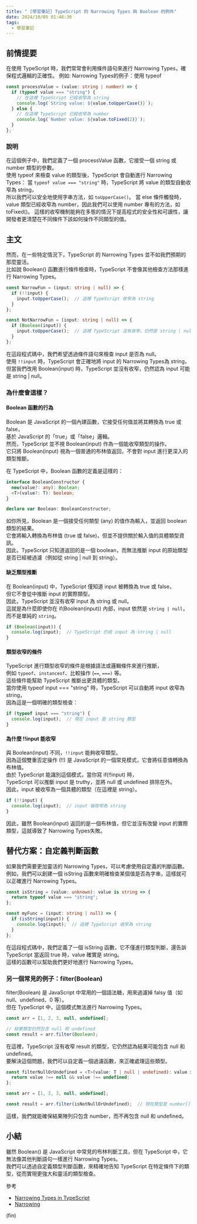 ```yaml
---
title: " [學習筆記] TypeScript 的 Narrowing Types 與 Boolean 的例外"
date: 2024/10/05 01:48:30
tags:
  - 學習筆記
---
```



## 前情提要

在使用 TypeScript 時，我們常常會利用條件語句來進行 Narrowing Types，確保程式邏輯的正確性。
例如:
Narrowing Types的例子：使用 typeof

```typescript
const processValue = (value: string | number) => {
  if (typeof value === "string") {
    // 在這裡 TypeScript 已經收窄為 string
    console.log(`String value: ${value.toUpperCase()}`);
  } else {
    // 在這裡 TypeScript 已經收窄為 number
    console.log(`Number value: ${value.toFixed(2)}`);
  }
};
```

### 說明

在這個例子中，我們定義了一個 processValue 函數，它接受一個 string 或 number 類型的參數。  
使用 typeof 來檢查 value 的類型後，TypeScript 會自動進行 Narrowing Types：
當 `typeof value === "string"` 時，TypeScript 將 value 的類型自動收窄為 string，  
所以我們可以安全地使用字串方法，如 `toUpperCase()`。
當 else 條件觸發時，value 類型已經收窄為 number，因此我們可以使用 number 專有的方法，如 toFixed()。
這樣的收窄機制能夠在多態的情況下提高程式的安全性和可讀性，讓開發者更清楚在不同條件下該如何操作不同類型的值。

## 主文

然而，在一些特定情況下，TypeScript 的 Narrowing Types 並不如我們預期的那麼靈活。  
比如說 Boolean() 函數進行條件檢查時，TypeScript 不會像其他檢查方法那樣進行 Narrowing Types。

```typescript
const NarrowFun = (input: string | null) => {
  if (!!input) {
    input.toUpperCase();  // 這裡 TypeScript 收窄為 string
  }
};

const NotNarrowFun = (input: string | null) => {
  if (Boolean(input)) {
    input.toUpperCase();  // 這裡 TypeScript 沒有收窄，仍然是 string | null
  }
};
```

在這段程式碼中，我們希望透過條件語句來檢查 input 是否為 null。  
使用 `!!input` 時，TypeScript 會正確地將 input 的 Narrowing Types為 string，  
但當我們改用 Boolean(input) 時，TypeScript 並沒有收窄，仍然認為 input 可能是 string | null。  

### 為什麼會這樣？  

#### Boolean 函數的行為

Boolean 是 JavaScript 的一個內建函數，它接受任何值並將其轉換為 true 或 false，  
基於 JavaScript 的「true」或「false」邏輯。  
然而，TypeScript 並不視 Boolean(input) 作為一個能收窄類型的操作。  
它只將 Boolean(input) 視為一個普通的布林值返回，不會對 input 進行更深入的類型推斷。  

在 TypeScript 中，Boolean 函數的定義是這樣的：

```typescript
interface BooleanConstructor {
  new(value?: any): Boolean;
  <T>(value?: T): boolean;
}

declare var Boolean: BooleanConstructor;
```

如你所見，Boolean 是一個接受任何類型 (any) 的值作為輸入，並返回 boolean 類型的結果。  
它會將輸入轉換為布林值 (true 或 false)，但並不提供關於輸入值的具體類型資訊。  
因此，TypeScript 只知道返回的是一個 boolean，而無法推斷 input 的原始類型是否已經被過濾（例如從 string | null 到 string）。  

#### 缺乏類型推斷

在 Boolean(input) 中，TypeScript 僅知道 input 被轉換為 true 或 false，  
但它不會從中推斷 input 的實際類型。  
因此，TypeScript 並沒有收窄 input 為 string 或 null。  
這就是為什麼即使你在 if(Boolean(input)) 內部，input 依然是 `string | null`，而不是單純的 `string`。

```typescript
if (Boolean(input)) {
  console.log(input);  // TypeScript 仍視 input 為 string | null
}
```

#### 類型收窄的條件

TypeScript 進行類型收窄的條件是根據語法或邏輯條件來進行推斷，  
例如 `typeof`、`instanceof`、比較操作 (`==`, `===)` 等。  
這些條件能幫助 TypeScript 推斷出更具體的類型。  
當你使用 typeof input === "string" 時，TypeScript 可以自動將 input 收窄為 string，  
因為這是一個明確的類型檢查：

```typescript
if (typeof input === "string") {
  console.log(input);  // 現在 input 是 string 類型
}
```

#### 為什麼 !!input 能收窄

與 Boolean(input) 不同，`!!input` 能夠收窄類型。  
因為這個雙重否定操作 (!!) 是 JavaScript 的一個常見模式，它會將任意值轉換為布林值。  
由於 TypeScript 能識別這個模式，當你寫 if(!!input) 時，  
TypeScript 可以推斷 input 是 truthy，並將 null 或 undefined 排除在外。  
因此，input 被收窄為一個具體的類型（在這裡是 string）。  

```typescript
if (!!input) {
  console.log(input);  // input 被收窄為 string
}
```

因此，雖然 Boolean(input) 返回的是一個布林值，但它並沒有改變 input 的實際類型，這就導致了 Narrowing Types失敗。

## 替代方案：自定義判斷函數

如果我們需要更加靈活的 Narrowing Types，可以考慮使用自定義的判斷函數。  
例如，我們可以創建一個 isString 函數來明確檢查某個值是否為字串，這樣就可以正確進行 Narrowing Types。

```typescript
const isString = (value: unknown): value is string => {
  return typeof value === "string";
};

const myFunc = (input: string | null) => {
  if (isString(input)) {
    console.log(input);  // 這裡 TypeScript 收窄為 string
  }
};
```

在這段程式碼中，我們定義了一個 isString 函數，它不僅進行類型判斷，還告訴 TypeScript 當返回 true 時，value 確實是 string。  
這樣的函數可以幫助我們更好地進行 Narrowing Types。  

### 另一個常見的例子：filter(Boolean)

filter(Boolean) 是 JavaScript 中常用的一個語法糖，用來過濾掉 falsy 值（如 null、undefined、0 等）。  
但在 TypeScript 中，這個模式無法進行 Narrowing Types。

```typescript
const arr = [1, 2, 3, null, undefined];

// 結果類型仍然包含 null 和 undefined
const result = arr.filter(Boolean);
```

在這裡，TypeScript 沒有收窄 result 的類型，它仍然認為結果可能包含 null 和 undefined。  
要解決這個問題，我們可以自定義一個過濾函數，來正確處理這些類型。

```typescript
const filterNullOrUndefined = <T>(value: T | null | undefined): value is T => {
  return value !== null && value !== undefined;
};

const arr = [1, 2, 3, null, undefined];

const result = arr.filter(isNotNullOrUndefined);  // 現在類型是 number[]
```

這樣，我們就能確保結果陣列只包含 number，而不再包含 null 和 undefined。

## 小結

雖然 Boolean() 是 JavaScript 中常見的布林判斷工具，但在 TypeScript 中，它無法像其他判斷語句一樣進行 Narrowing Types。  
我們可以透過自定義類型判斷函數，來精確地告知 TypeScript 在特定條件下的類型，從而實現更強大和靈活的類型檢查。

參考

- [Narrowing Types in TypeScript](https://commerce.nearform.com/blog/2022/narrowing-types)
- [Narrowing](https://www.typescriptlang.org/docs/handbook/2/narrowing.html)

(fin)

